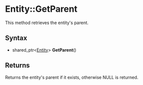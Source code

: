 # Entity::GetParent #
This method retrieves the entity's parent.

## Syntax ##
- shared_ptr<[Entity](CPP_Entity.md)\> **GetParent**()

## Returns ##
Returns the entity's parent if it exists, otherwise NULL is returned.
